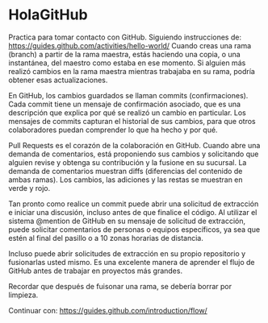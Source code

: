 # HolaGitHub
Practica para tomar contacto con GitHub.
Siguiendo instrucciones de: https://guides.github.com/activities/hello-world/ 
Cuando creas una rama (branch) a partir de la rama maestra, estás haciendo una copia, o una instantánea, del maestro como estaba en ese momento. Si alguien más realizó cambios en la rama maestra mientras trabajaba en su rama, podría obtener esas actualizaciones.

En GitHub, los cambios guardados se llaman commits (confirmaciones). Cada commit tiene un mensaje de confirmación asociado, que es una descripción que explica por qué se realizó un cambio en particular. Los mensajes de commits capturan el historial de sus cambios, para que otros colaboradores puedan comprender lo que ha hecho y por qué.

Pull Requests es el corazón de la colaboración en GitHub. Cuando abre una demanda de comentarios, está proponiendo sus cambios y solicitando que alguien revise y obtenga su contribución y la fusione en su sucursal. La demanda de comentarios muestran diffs (diferencias del contenido de ambas ramas). Los cambios, las adiciones y las restas se muestran en verde y rojo.

Tan pronto como realice un commit puede abrir una solicitud de extracción e iniciar una discusión, incluso antes de que finalice el código. Al utilizar el sistema @mention de GitHub en su mensaje de solicitud de extracción, puede solicitar comentarios de personas o equipos específicos, ya sea que estén al final del pasillo o a 10 zonas horarias de distancia.

Incluso puede abrir solicitudes de extracción en su propio repositorio y fusionarlas usted mismo. Es una excelente manera de aprender el flujo de GitHub antes de trabajar en proyectos más grandes.

Recordar que después de fuisonar una rama, se debería borrar por limpieza.

Continuar con: https://guides.github.com/introduction/flow/


